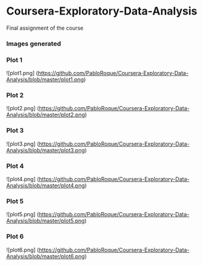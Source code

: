 # Coursera-Exploratory-Data-Analysis

Final assignment of the course

### Images generated

### Plot 1
![plot1.png] (https://github.com/PabloRoque/Coursera-Exploratory-Data-Analysis/blob/master/plot1.png)

### Plot 2
![plot2.png] (https://github.com/PabloRoque/Coursera-Exploratory-Data-Analysis/blob/master/plot2.png)

### Plot 3
![plot3.png] (https://github.com/PabloRoque/Coursera-Exploratory-Data-Analysis/blob/master/plot3.png)

### Plot 4
![plot4.png] (https://github.com/PabloRoque/Coursera-Exploratory-Data-Analysis/blob/master/plot4.png)

### Plot 5
![plot5.png] (https://github.com/PabloRoque/Coursera-Exploratory-Data-Analysis/blob/master/plot5.png)

### Plot 6
![plot6.png] (https://github.com/PabloRoque/Coursera-Exploratory-Data-Analysis/blob/master/plot6.png)
